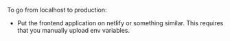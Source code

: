 To go from localhost to production:

- Put the frontend application on netlify or something similar. This requires that you manually upload env variables.
